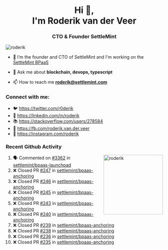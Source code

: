<h1 align="center">Hi 👋,<br/> I'm Roderik van der Veer</h1>
<h3 align="center">CTO & Founder SettleMint</h3>

<p align="left"> <img src="https://komarev.com/ghpvc/?username=roderik" alt="roderik" /> </p>

- 🔭 I’m the founder and CTO of SettleMint and I'm working on the [SettleMint BPaaS](https://settlemint.com)

- 💬 Ask me about **blockchain, devops, typescript**

- 📫 How to reach me **roderik@settlemint.com**



### Connect with me:

- 🐦 https://twitter.com/r0derik
- 🏢 https://linkedin.com/in/roderik
- 📚 https://stackoverflow.com/users/278584
- 🙊 https://fb.com/roderik.van.der.veer
- 📸 https://instagram.com/roderik

### Recent Github Activity
<img src="https://github-readme-stats.vercel.app/api?username=roderik&show_icons=true&count_private=true" alt="roderik" align="right" height="190" />

<!--START_SECTION:activity-->
1. 🗣 Commented on [#3362](https://github.com/settlemint/bpaas-launchpad/issues/3362) in [settlemint/bpaas-launchpad](https://github.com/settlemint/bpaas-launchpad)
2. ❌ Closed PR [#247](https://github.com/settlemint/bpaas-anchoring/pull/247) in [settlemint/bpaas-anchoring](https://github.com/settlemint/bpaas-anchoring)
3. ❌ Closed PR [#246](https://github.com/settlemint/bpaas-anchoring/pull/246) in [settlemint/bpaas-anchoring](https://github.com/settlemint/bpaas-anchoring)
4. ❌ Closed PR [#245](https://github.com/settlemint/bpaas-anchoring/pull/245) in [settlemint/bpaas-anchoring](https://github.com/settlemint/bpaas-anchoring)
5. ❌ Closed PR [#243](https://github.com/settlemint/bpaas-anchoring/pull/243) in [settlemint/bpaas-anchoring](https://github.com/settlemint/bpaas-anchoring)
6. ❌ Closed PR [#240](https://github.com/settlemint/bpaas-anchoring/pull/240) in [settlemint/bpaas-anchoring](https://github.com/settlemint/bpaas-anchoring)
7. ❌ Closed PR [#239](https://github.com/settlemint/bpaas-anchoring/pull/239) in [settlemint/bpaas-anchoring](https://github.com/settlemint/bpaas-anchoring)
8. ❌ Closed PR [#238](https://github.com/settlemint/bpaas-anchoring/pull/238) in [settlemint/bpaas-anchoring](https://github.com/settlemint/bpaas-anchoring)
9. ❌ Closed PR [#236](https://github.com/settlemint/bpaas-anchoring/pull/236) in [settlemint/bpaas-anchoring](https://github.com/settlemint/bpaas-anchoring)
10. ❌ Closed PR [#235](https://github.com/settlemint/bpaas-anchoring/pull/235) in [settlemint/bpaas-anchoring](https://github.com/settlemint/bpaas-anchoring)
<!--END_SECTION:activity-->